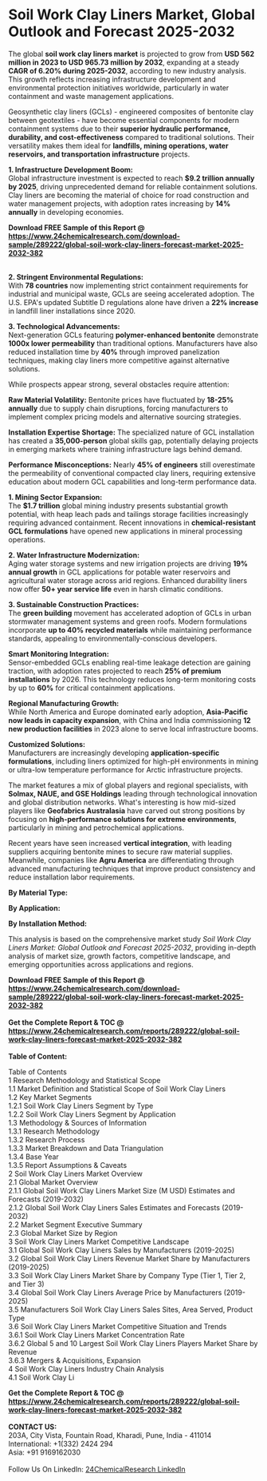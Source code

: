 <h1>Soil Work Clay Liners Market, Global Outlook and Forecast 2025-2032</h1><p>The global <strong>soil work clay liners market</strong> is projected to grow from <strong>USD 562 million in 2023 to USD 965.73 million by 2032</strong>, expanding at a steady <strong>CAGR of 6.20% during 2025-2032</strong>, according to new industry analysis. This growth reflects increasing infrastructure development and environmental protection initiatives worldwide, particularly in water containment and waste management applications.</p><p>Geosynthetic clay liners (GCLs) - engineered composites of bentonite clay between geotextiles - have become essential components for modern containment systems due to their <strong>superior hydraulic performance, durability, and cost-effectiveness</strong> compared to traditional solutions. Their versatility makes them ideal for <strong>landfills, mining operations, water reservoirs, and transportation infrastructure</strong> projects.</p><p><strong>1. Infrastructure Development Boom:</strong><br>
Global infrastructure investment is expected to reach <strong>$9.2 trillion annually by 2025</strong>, driving unprecedented demand for reliable containment solutions. Clay liners are becoming the material of choice for road construction and water management projects, with adoption rates increasing by <strong>14% annually</strong> in developing economies.</p><div><b>Download FREE Sample of this Report @ 
            <a href="https://www.24chemicalresearch.com/download-sample/289222/global-soil-work-clay-liners-forecast-market-2025-2032-382">
            https://www.24chemicalresearch.com/download-sample/289222/global-soil-work-clay-liners-forecast-market-2025-2032-382</a></b></div><br><p><strong>2. Stringent Environmental Regulations:</strong><br>
With <strong>78 countries</strong> now implementing strict containment requirements for industrial and municipal waste, GCLs are seeing accelerated adoption. The U.S. EPA's updated Subtitle D regulations alone have driven a <strong>22% increase</strong> in landfill liner installations since 2020.</p><p><strong>3. Technological Advancements:</strong><br>
Next-generation GCLs featuring <strong>polymer-enhanced bentonite</strong> demonstrate <strong>1000x lower permeability</strong> than traditional options. Manufacturers have also reduced installation time by <strong>40%</strong> through improved panelization techniques, making clay liners more competitive against alternative solutions.</p><p>While prospects appear strong, several obstacles require attention:</p><p><strong>Raw Material Volatility:</strong> Bentonite prices have fluctuated by <strong>18-25% annually</strong> due to supply chain disruptions, forcing manufacturers to implement complex pricing models and alternative sourcing strategies.</p><p><strong>Installation Expertise Shortage:</strong> The specialized nature of GCL installation has created a <strong>35,000-person</strong> global skills gap, potentially delaying projects in emerging markets where training infrastructure lags behind demand.</p><p><strong>Performance Misconceptions:</strong> Nearly <strong>45% of engineers</strong> still overestimate the permeability of conventional compacted clay liners, requiring extensive education about modern GCL capabilities and long-term performance data.</p><p><strong>1. Mining Sector Expansion:</strong><br>
The <strong>$1.7 trillion</strong> global mining industry presents substantial growth potential, with heap leach pads and tailings storage facilities increasingly requiring advanced containment. Recent innovations in <strong>chemical-resistant GCL formulations</strong> have opened new applications in mineral processing operations.</p><p><strong>2. Water Infrastructure Modernization:</strong><br>
Aging water storage systems and new irrigation projects are driving <strong>19% annual growth</strong> in GCL applications for potable water reservoirs and agricultural water storage across arid regions. Enhanced durability liners now offer <strong>50+ year service life</strong> even in harsh climatic conditions.</p><p><strong>3. Sustainable Construction Practices:</strong><br>
The <strong>green building</strong> movement has accelerated adoption of GCLs in urban stormwater management systems and green roofs. Modern formulations incorporate <strong>up to 40% recycled materials</strong> while maintaining performance standards, appealing to environmentally-conscious developers.</p><p><strong>Smart Monitoring Integration:</strong><br>
    Sensor-embedded GCLs enabling real-time leakage detection are gaining traction, with adoption rates projected to reach <strong>25% of premium installations</strong> by 2026. This technology reduces long-term monitoring costs by up to <strong>60%</strong> for critical containment applications.</p><p><strong>Regional Manufacturing Growth:</strong><br>
    While North America and Europe dominated early adoption, <strong>Asia-Pacific now leads in capacity expansion</strong>, with China and India commissioning <strong>12 new production facilities</strong> in 2023 alone to serve local infrastructure booms.</p><p><strong>Customized Solutions:</strong><br>
    Manufacturers are increasingly developing <strong>application-specific formulations</strong>, including liners optimized for high-pH environments in mining or ultra-low temperature performance for Arctic infrastructure projects.</p><p>The market features a mix of global players and regional specialists, with <strong>Solmax, NAUE, and GSE Holdings</strong> leading through technological innovation and global distribution networks. What's interesting is how mid-sized players like <strong>Geofabrics Australasia</strong> have carved out strong positions by focusing on <strong>high-performance solutions for extreme environments</strong>, particularly in mining and petrochemical applications.</p><p>Recent years have seen increased <strong>vertical integration</strong>, with leading suppliers acquiring bentonite mines to secure raw material supplies. Meanwhile, companies like <strong>Agru America</strong> are differentiating through advanced manufacturing techniques that improve product consistency and reduce installation labor requirements.</p><p><strong>By Material Type:</strong></p><p><strong>By Application:</strong></p><p><strong>By Installation Method:</strong></p><p>This analysis is based on the comprehensive market study <em>Soil Work Clay Liners Market: Global Outlook and Forecast 2025-2032</em>, providing in-depth analysis of market size, growth factors, competitive landscape, and emerging opportunities across applications and regions.</p><div><b>Download FREE Sample of this Report @ 
            <a href="https://www.24chemicalresearch.com/download-sample/289222/global-soil-work-clay-liners-forecast-market-2025-2032-382">
            https://www.24chemicalresearch.com/download-sample/289222/global-soil-work-clay-liners-forecast-market-2025-2032-382</a></b></div><br><div><b>Get the Complete Report & TOC @ 
            <a href="https://www.24chemicalresearch.com/reports/289222/global-soil-work-clay-liners-forecast-market-2025-2032-382">
            https://www.24chemicalresearch.com/reports/289222/global-soil-work-clay-liners-forecast-market-2025-2032-382</a></b></div><br>
            <b>Table of Content:</b><p>Table of Contents<br />
1 Research Methodology and Statistical Scope<br />
1.1 Market Definition and Statistical Scope of Soil Work Clay Liners<br />
1.2 Key Market Segments<br />
1.2.1 Soil Work Clay Liners Segment by Type<br />
1.2.2 Soil Work Clay Liners Segment by Application<br />
1.3 Methodology & Sources of Information<br />
1.3.1 Research Methodology<br />
1.3.2 Research Process<br />
1.3.3 Market Breakdown and Data Triangulation<br />
1.3.4 Base Year<br />
1.3.5 Report Assumptions & Caveats<br />
2 Soil Work Clay Liners Market Overview<br />
2.1 Global Market Overview<br />
2.1.1 Global Soil Work Clay Liners Market Size (M USD) Estimates and Forecasts (2019-2032)<br />
2.1.2 Global Soil Work Clay Liners Sales Estimates and Forecasts (2019-2032)<br />
2.2 Market Segment Executive Summary<br />
2.3 Global Market Size by Region<br />
3 Soil Work Clay Liners Market Competitive Landscape<br />
3.1 Global Soil Work Clay Liners Sales by Manufacturers (2019-2025)<br />
3.2 Global Soil Work Clay Liners Revenue Market Share by Manufacturers (2019-2025)<br />
3.3 Soil Work Clay Liners Market Share by Company Type (Tier 1, Tier 2, and Tier 3)<br />
3.4 Global Soil Work Clay Liners Average Price by Manufacturers (2019-2025)<br />
3.5 Manufacturers Soil Work Clay Liners Sales Sites, Area Served, Product Type<br />
3.6 Soil Work Clay Liners Market Competitive Situation and Trends<br />
3.6.1 Soil Work Clay Liners Market Concentration Rate<br />
3.6.2 Global 5 and 10 Largest Soil Work Clay Liners Players Market Share by Revenue<br />
3.6.3 Mergers & Acquisitions, Expansion<br />
4 Soil Work Clay Liners Industry Chain Analysis<br />
4.1 Soil Work Clay Li</p><div><b>Get the Complete Report & TOC @ 
            <a href="https://www.24chemicalresearch.com/reports/289222/global-soil-work-clay-liners-forecast-market-2025-2032-382">
            https://www.24chemicalresearch.com/reports/289222/global-soil-work-clay-liners-forecast-market-2025-2032-382</a></b></div><br><b>CONTACT US:</b><br>
            203A, City Vista, Fountain Road, Kharadi, Pune, India - 411014<br>
            International: +1(332) 2424 294<br>
            Asia: +91 9169162030 <br><br>
            Follow Us On LinkedIn: <a href="https://www.linkedin.com/company/24chemicalresearch/">24ChemicalResearch LinkedIn</a>